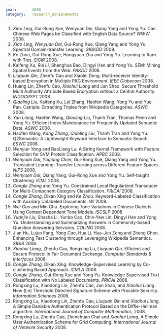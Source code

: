 ```yaml
---
year:		2008
category:	research_achievements
---
```

<ol><li> <i>Xiao Ling</i>, Gui-Rong Xue, Wenyuan Dai, Qiang Yang and Yong Yu. Can Chinese Web Pages be Classified with English Data Source? <i>WWW</i> 2008.
</li><li> <i>Xiao Ling, Wenyuan Dai</i>, Gui-Rong Xue, Qiang Yang and Yong Yu. Spectral Domain-transfer Learning. <i>SIGKDD</i> 2008.
</li><li> <i>Ke Zhou</i>, Gui-Rong Xue, Hongyuan Zha and Yong Yu. Learning to Rank with Ties.  <i>SIGIR</i> 2008.
</li><li> Kaifeng Xu, <i>Rui Li</i>, Shenghua Bao, Dingyi Han and Yong Yu. SEM: Mining Spatial Events from the Web. <i>PAKDD</i> 2008.  
</li><li> <i>Liuquan Qin</i>, Zhenfu Cao and Xiaolei Dong. Multi-receiver Identity-based Encryption in Multiple PKG Environment.  <i>IEEE Globecom</i> 2008.
</li><li> Huang Lin, Zhenfu Cao, <i>Xiaohui Liang</i> and Jun Shao. Secure Threshold Multi Authority Attribute Based Encryption without a Central Authority.  <i>INDOCRYPT</i> 2008. 
</li><li> <i>Qiaoling Liu</i>, Kaifeng Xu, Lei Zhang, Haofen Wang, Yong Yu and Yue Pan. Catriple: Extracting Triples from Wikipedia Categories. <i>ASWC</i> 2008.  
</li><li> <i>Yan Liang</i>, Haofen Wang, <i>Qiaoling Liu</i>, Thanh Tran, Thomas Penin and Yong Yu. Efficient Index Maintenance for Frequently Updated Semantic Data. <i>ASWC</i> 2008.  
</li><li> Haofen Wang, <i>Kang Zhang</i>, <i>Qiaoling Liu</i>, Thanh Tran and Yong Yu. Q2Semantic: A Lightweight Keyword Interface to Semantic Search.  <i>ESWC</i> 2008. 
</li><li> <i>Wenyun Yang</i> and BaoLiang Lu. A String Kernel Framework with Feature Selection for SVM Protein Classification. <i>APBC</i> 2008.
</li><li> <i>Wenyuan Dai</i>, <i>Yuqiang Chen</i>, Gui-Rong Xue, Qiang Yang and Yong Yu. Translated Learning: Transfer Learning across Different Feature Spaces.  <i>NIPS</i> 2008. 
</li><li> <i>Wenyuan Dai</i>, Qiang Yang, Gui-Rong Xue and Yong Yu. Self-taught Clustering.  <i>ICML</i> 2008. 
</li><li> <i>Congle Zhang</i> and Yong Yu. Constrained Local Regularized Transducer for Multi-Component Category Classification.  <i>PRICAI</i> 2008. 
</li><li> <i>Congle Zhang</i>, Dikan Xing and <i>Ke Zhou</i>. Keyword-Labeled Classification with Auxiliary Unlabeled Documents.  <i>WI</i> 2008. 
</li><li> <i>Wei Guo</i> and Min Chu. Exploring Tone Variations in Chinese Dialects Using Context Dependent Tone Models.  <i>ISCSLP</i> 2008.  
</li><li> <i>Yuanjie Liu</i>, Shasha Li, Yunbo Cao, Chin-Yew Lin, Dingyi Han and Yong Yu. Understanding and Summarizing Answers in Community-based Question Answering Servicies.  <i>COLING</i> 2008. 
</li><li> Jian Hu, Lujun Fang, <i>Yang Cao</i>, Hua Li, Hua-Jun Zeng and Zheng Chen. Enhancing Text Clustering through Leveraging Wikipedia Semantics.  <i> SIGIR</i> 2008. 
</li><li> <i>Xiaohui Liang</i>, Zhenfu Cao, Rongxing Lu, <i>Liuquan Qin</i>. Efficient and Secure Protocol in Fair Document Exchange. <i>Computer Standards &amp; Interfaces</i> 2008.
</li><li> <i>Congle Zhang</i>, Dikan Xing. Knowledge-Supervised Learning by Co-clustering Based Approach. <i>ICMLA</i> 2008.
</li><li> <i>Congle Zhang</i>, Gui-Rong Xue and Yong Yu. Knowledge Supervised Text Classification with No Labeled Documents. <i>PRICAI</i> 2008.
</li><li> Rongxing Lu, Xiaodong Lin, Zhenfu Cao, Jun Shao, and <i>Xiaohui Liang</i>. New (t,n) Threshold Directed Signature Scheme with Provable Security. <i>Information Sciences</i> 2008.
</li><li> Rongxing Lu, Xiaodong Lin, Zhenfu Cao, <i>Liuquan Qin</i> and <i>Xiaohui Liang</i>. A Simple Deniable Authentication Protocol Based on the Diffie-Hellman algorithm. <i>International Journal of Computer Mathematics</i>, 2008.
</li><li> Rongxing Lu, Zhenfu Cao, Zhenchuan Chai and <i>Xiaohui Liang</i>. A Simple User Authentication Scheme for Grid Computing. <i>International Journal of Network Security</i> 2008.
</li></ol>